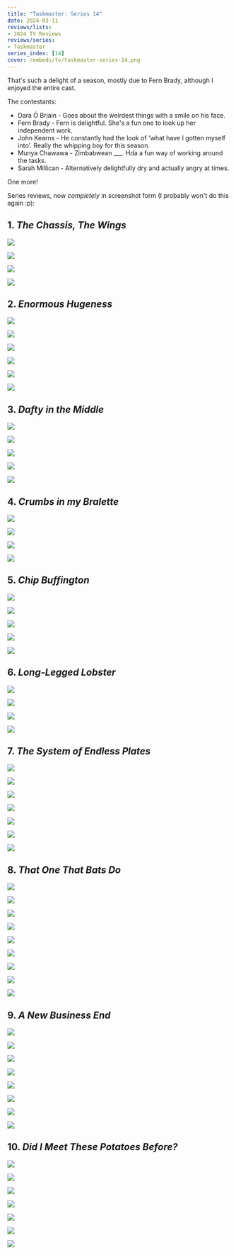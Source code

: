 ```yaml
---
title: "Taskmaster: Series 14"
date: 2024-03-11
reviews/lists:
- 2024 TV Reviews
reviews/series:
- Taskmaster
series_index: [14]
cover: /embeds/tv/taskmaster-series-14.png
---
```

That's such a delight of a season, mostly due to Fern Brady, although I enjoyed the entire cast. 

The contestants: 

* Dara Ó Briain - Goes about the weirdest things with a smile on his face.
* Fern Brady - Fern is delightful. She's a fun one to look up her independent work. 
* John Kearns - He constantly had the look of 'what have I gotten myself into'. Really the whipping boy for this season. 
* Munya Chawawa - Zimbabwean ___. Hda a fun way of working around the tasks.
* Sarah Millican - Alternatively delightfully dry and actually angry at times. 

One more!

<!--more-->

Series reviews, now *completely* in screenshot form (I probably won't do this again :p):

## 1. *The Chassis, The Wings*

![](/embeds/books/attachments/taskmaster-14-textbundle-2c314b.jpeg)

![](/embeds/books/attachments/taskmaster-14-textbundle-7c1e78.jpeg)

![](/embeds/books/attachments/taskmaster-14-textbundle-76f507.jpeg)

![](/embeds/books/attachments/taskmaster-14-textbundle-2e7edb.jpeg)

## 2. *Enormous Hugeness*

![](/embeds/books/attachments/taskmaster-14-textbundle-7ba19e.jpeg)

![](/embeds/books/attachments/taskmaster-14-textbundle-4c3a3d.jpeg)

![](/embeds/books/attachments/taskmaster-14-textbundle-cfaceb.jpeg)

![](/embeds/books/attachments/taskmaster-14-textbundle-febc72.jpeg)

![](/embeds/books/attachments/taskmaster-14-textbundle-78bc23.jpeg)

![](/embeds/books/attachments/taskmaster-14-textbundle-673bdb.jpeg)

## 3. *Dafty in the Middle*

![](/embeds/books/attachments/taskmaster-14-textbundle-f81c01.jpeg)

![](/embeds/books/attachments/taskmaster-14-textbundle-21a7cb.jpeg)

![](/embeds/books/attachments/taskmaster-14-textbundle-d03448.jpeg)

![](/embeds/books/attachments/taskmaster-14-textbundle-c9af8c.jpeg)

![](/embeds/books/attachments/taskmaster-14-textbundle-9cfda7.jpeg)

## 4. *Crumbs in my Bralette*

![](/embeds/books/attachments/taskmaster-14-textbundle-2708b8.jpeg)

![](/embeds/books/attachments/taskmaster-14-textbundle-95fec6.jpeg)

![](/embeds/books/attachments/taskmaster-14-textbundle-493fb1.jpeg) 

![](/embeds/books/attachments/taskmaster-14-textbundle-ef40db.jpeg)

## 5. *Chip Buffington*

![](/embeds/books/attachments/taskmaster-14-textbundle-495b71.jpeg)

![](/embeds/books/attachments/taskmaster-14-textbundle-123096.jpeg)

![](/embeds/books/attachments/taskmaster-14-textbundle-e2f5d0.jpeg)

![](/embeds/books/attachments/taskmaster-14-textbundle-25192c.jpeg)

![](/embeds/books/attachments/taskmaster-14-textbundle-060ff4.jpeg)

## 6. *Long-Legged Lobster*

![](/embeds/books/attachments/taskmaster-14-textbundle-5c7747.jpeg)

![](/embeds/books/attachments/taskmaster-14-textbundle-53eb30.jpeg)

![](/embeds/books/attachments/taskmaster-14-textbundle-37e0cd.jpeg)

![](/embeds/books/attachments/taskmaster-14-textbundle-08db12.jpeg)

## 7. *The System of Endless Plates*

![](/embeds/books/attachments/taskmaster-14-textbundle-658516.jpeg)

![](/embeds/books/attachments/taskmaster-14-textbundle-f23ed9.jpeg)

![](/embeds/books/attachments/taskmaster-14-textbundle-7e9874.jpeg)

![](/embeds/books/attachments/taskmaster-14-textbundle-b9d3c3.jpeg)

![](/embeds/books/attachments/taskmaster-14-textbundle-c40f4e.jpeg)

![](/embeds/books/attachments/taskmaster-14-textbundle-daf93d.jpeg)

![](/embeds/books/attachments/taskmaster-14-textbundle-5cca9f.jpeg)

## 8. *That One That Bats Do*

![](/embeds/books/attachments/taskmaster-14-textbundle-5d6420.jpeg)

![](/embeds/books/attachments/taskmaster-14-textbundle-b252b7.jpeg)

![](/embeds/books/attachments/taskmaster-14-textbundle-a08279.jpeg)

![](/embeds/books/attachments/taskmaster-14-textbundle-00859d.jpeg)

![](/embeds/books/attachments/taskmaster-14-textbundle-a0f665.jpeg)

![](/embeds/books/attachments/taskmaster-14-textbundle-9fc10f.jpeg)

![](/embeds/books/attachments/taskmaster-14-textbundle-e8a94d.jpeg)

![](/embeds/books/attachments/taskmaster-14-textbundle-758dac.jpeg)

![](/embeds/books/attachments/taskmaster-14-textbundle-762fcb.jpeg)

## 9. *A New Business End*

![](/embeds/books/attachments/taskmaster-14-textbundle-e89266.jpeg)

![](/embeds/books/attachments/taskmaster-14-textbundle-f9d42b.jpeg)

![](/embeds/books/attachments/taskmaster-14-textbundle-994b31.jpeg)

![](/embeds/books/attachments/taskmaster-14-textbundle-890571.jpeg)

![](/embeds/books/attachments/taskmaster-14-textbundle-988a2e.jpeg)

![](/embeds/books/attachments/taskmaster-14-textbundle-41038b.jpeg)

![](/embeds/books/attachments/taskmaster-14-textbundle-970104.jpeg)

![](/embeds/books/attachments/taskmaster-14-textbundle-da1e59.jpeg)

## 10. *Did I Meet These Potatoes Before?*

![](/embeds/books/attachments/taskmaster-14-textbundle-0a8a1d.jpeg)

![](/embeds/books/attachments/taskmaster-14-textbundle-8f58fa.jpeg)

![](/embeds/books/attachments/taskmaster-14-textbundle-48712a.jpeg)

![](/embeds/books/attachments/taskmaster-14-textbundle-5825f7.jpeg)

![](/embeds/books/attachments/taskmaster-14-textbundle-cfcdc1.jpeg)

![](/embeds/books/attachments/taskmaster-14-textbundle-e4365d.jpeg)

![](/embeds/books/attachments/taskmaster-14-textbundle-7b3c7f.jpeg)

